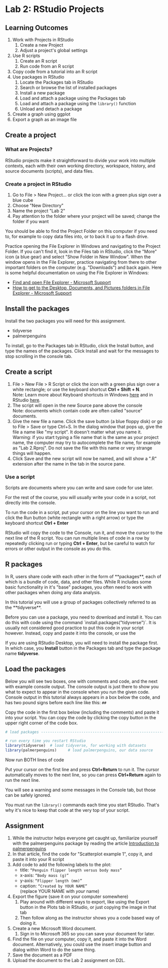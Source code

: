 # Lab 2: RStudio Projects

## Learning Outcomes

1.  Work with Projects in RStudio
    1.  Create a new Project
    2.  Adjust a project's global settings
2.  Use R scripts
    1.  Create an R script
    2.  Run code from an R script
3.  Copy code from a tutorial into an R script
4.  Use packages in RStudio
    1.  Locate the Packages tab in RStudio
    2.  Search or browse the list of installed packages
    3.  Install a new package
    4.  Load and attach a package using the Packages tab
    5.  Load and attach a package using the `library()` function
    6.  Unload and detach a package
5.  Create a graph using ggplot
6.  Export a graph as an image file

## Create a project

### What are Projects?

RStudio projects make it straightforward to divide your work into multiple contexts, each with their own working directory, workspace, history, and source documents (scripts), and data files.

### Create a project in RStudio

1.  Go to File \> New Project... or click the icon with a green plus sign over a blue cube
2.  Choose "New Directory"
3.  Name the project "Lab 2"
4.  Pay attention to the folder where your project will be saved; change the folder if you want

You should be able to find the Project Folder on this computer if you need to, for example to copy data files into, or to back it up to a flash drive.

Practice opening the File Explorer in Windows and navigating to the Project Folder. If you can't find it, look in the Files tab in RStudio, click the "More" icon (a blue gear) and select "Show Folder in New Window". When the window opens in the File Explorer, practice navigating from there to other important folders on the computer (e.g. "Downloads") and back again. Here is some helpful documentation on using the File Explorer in Windows:

-   [Find and open File Explorer - Microsoft Support](https://support.microsoft.com/en-us/windows/find-and-open-file-explorer-ef370130-1cca-9dc5-e0df-2f7416fe1cb1)
-   [How to get to the Desktop, Documents, and Pictures folders in File Explorer - Microsoft Support](https://support.microsoft.com/en-us/windows/how-to-get-to-the-desktop-documents-and-pictures-folders-in-file-explorer-3370f06b-0f8d-4b25-be9a-3ee54f381e3d)

## Install the packages

Install the two packages you will need for this assignment.

-   tidyverse
-   palmerpenguins

To install, go to the Packages tab in RStudio, click the Install button, and type the names of the packages. Click Install and wait for the messages to stop scrolling in the console tab.

## Create a script

1.  File \> New File \> R Script or click the icon with a green plus sign over a white rectangle; or use the keyboard shortcut **Ctrl + Shift + N**.\
    Note: Learn more about Keyboard shortcuts in Windows [here](https://support.microsoft.com/en-us/windows/keyboard-shortcuts-in-windows-dcc61a57-8ff0-cffe-9796-cb9706c75eec) and in RStudio [here](https://support.posit.co/hc/en-us/articles/200711853-Keyboard-Shortcuts-in-the-RStudio-IDE).
2.  The script will open in the new Source pane above the console\
    Note: documents which contain code are often called "source" documents.
3.  Give the new file a name. Click the save button (a blue floppy disk) or go to File \> Save or type Ctrl+S. In the dialog window that pops up, give the file a name like "my script". It doesn't matter what you name it. \
    Warning: if you start typing a file name that is the same as your project name, the computer may try to autocomplete the file name, for example as "Lab 2.Rproj". Do not save the file with this name or very strange things will happen.
4.  Click Save and the new script will now be named, and will show a ".R" extension after the name in the tab in the source pane.

### Use a script

Scripts are documents where you can write and save code for use later.

For the rest of the course, you will usually write your code in a script, not directly into the console.

To run the code in a script, put your cursor on the line you want to run and click the Run button (white rectangle with a right arrow) or type the keyboard shortcut **Ctrl + Enter**

RStudio will copy the code to the Console, run it, and move the cursor to the next line of the R script. You can run multiple lines of code in a row by repeatedly clicking run or typing **Ctrl + Enter**, but be careful to watch for errors or other output in the console as you do this.

## R packages

In R, users share code with each other in the form of \*\*packages\*\*, each of which is a bundle of code, data, and other files. While R includes some basic functionality in it's "base" packages, you often need to work with other packages when doing any data analysis.

In this tutorial you will use a group of packages collectively referred to as the \*\*tidyverse\*\*.

Before you can use a package, you need to download and install it. You can do this with code using the command \`install.packages("tidyverse")\`. It is usually not considered good practice to put this code in your script however. Instead, copy and paste it into the console, or use the

If you are using RStudio Desktop, you will need to install the package first. In which case, you **Install** button in the Packages tab and type the package name **tidyverse**.

## Load the packages

Below you will see two boxes, one with comments and code, and the next with example console output. The console output is just there to show you what to expect to appear in the console when you run the given code. Console output in this tutorial always appears in a box below the code, and has two pound signs before each line like this: `##`

Copy the code in the first box below (including the comments) and paste it into your script. You can copy the code by clicking the copy button in the upper right corner of the code box.


```r
# load packages -----------------------------------------------------------

# run every time you restart RStudio
library(tidyverse)  # load tidyverse, for working with datasets
library(palmerpenguins)     # load palmerpenguins, our data source
```

Now run BOTH lines of code

Put your cursor on the first line and press **Ctrl+Return** to run it. The cursor automatically moves to the next line, so you can press **Ctrl+Return** again to run the next line.

You will see a warning and some messages in the Console tab, but those can be safely ignored.

You must run the `library()` commands each time you start RStudio. That's why it's nice to keep that code at the very top of your script.

## Assignment

1.  While the instructor helps everyone get caught up, familiarize yourself with the palmerpenguins package by reading the article [Introduction to palmerpenguins](https://allisonhorst.github.io/palmerpenguins/articles/intro.html)
2.  In that article, find the code for "Scatterplot example 1", copy it, and paste it into your R script
3.  Add code to add the following labels to the plot:
    -   title: `“Penguin flipper length versus body mass”`
    -   x-axis: `“Body mass (g)”`
    -   y-axis: `“Flipper length (mm)”`
    -   caption: `“Created by YOUR NAME”`\
        (replace YOUR NAME with *your* name)
4.  Export the figure (save it on your computer somewhere)
    1.  Play around with different ways to export, like using the Export button in the Plots tab in RStudio, or just copying the image in that tab
    2.  Then follow along as the instructor shows you a code based way of doing it.
5.  Create a new Microsoft Word document.
    1.  Sign in to Microsoft 365 so you can save your document for later.
6.  Find the file on your computer, copy it, and paste it into the Word document. Alternatively, you could use the insert image button and dialog within Word to do the same thing.
7.  Save the document as a PDF
8.  Upload the document to the Lab 2 assignment on D2L.
